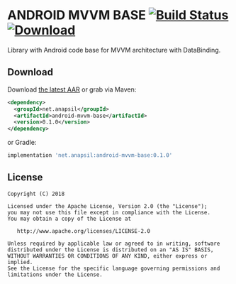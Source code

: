 # ANDROID MVVM BASE [![Build Status](https://www.bitrise.io/app/d2294837d63eb335/status.svg?token=caesXeFNDW63wtFf-9tw_w&branch=master)](https://www.bitrise.io/app/d2294837d63eb335#) [ ![Download](https://api.bintray.com/packages/anapsil83/maven-android/android-mvvm-base/images/download.svg) ](https://bintray.com/anapsil83/maven-android/android-mvvm-base/_latestVersion)

Library with Android code base for MVVM architecture with DataBinding.

## Download

Download [the latest AAR](https://bintray.com/anapsil83/maven-android/android-mvvm-base/_latestVersion) or grab via Maven:

```xml
<dependency>
  <groupId>net.anapsil</groupId>
  <artifactId>android-mvvm-base</artifactId>
  <version>0.1.0</version>
</dependency>
```

or Gradle:

```groovy
implementation 'net.anapsil:android-mvvm-base:0.1.0'
```

License
-------

    Copyright (C) 2018

    Licensed under the Apache License, Version 2.0 (the "License");
    you may not use this file except in compliance with the License.
    You may obtain a copy of the License at

       http://www.apache.org/licenses/LICENSE-2.0

    Unless required by applicable law or agreed to in writing, software
    distributed under the License is distributed on an "AS IS" BASIS,
    WITHOUT WARRANTIES OR CONDITIONS OF ANY KIND, either express or implied.
    See the License for the specific language governing permissions and
    limitations under the License.